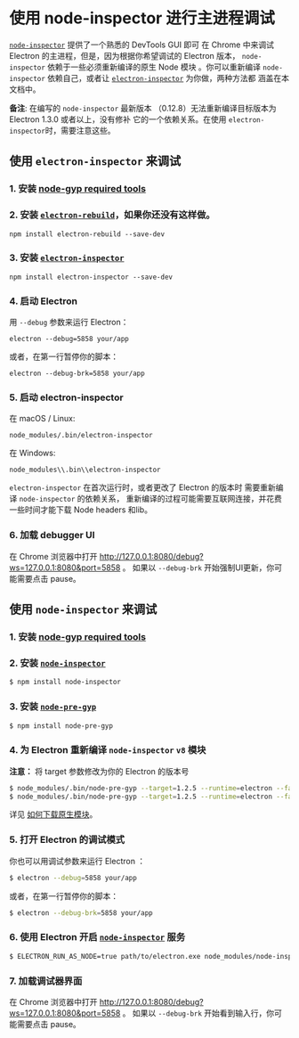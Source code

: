 # 使用 node-inspector 进行主进程调试

[`node-inspector`][node-inspector] 提供了一个熟悉的 DevTools GUI 即可
在 Chrome 中来调试 Electron 的主进程，但是，因为根据你希望调试的 Electron 版本，
`node-inspector` 依赖于一些必须重新编译的原生 Node 模块
。你可以重新编译 `node-inspector` 依赖自己，或者让
[`electron-inspector`][electron-inspector] 为你做，两种方法都
涵盖在本文档中。

**备注**: 在编写的 `node-inspector` 最新版本
（0.12.8）无法重新编译目标版本为 Electron 1.3.0 或者以上，没有修补
它的一个依赖关系。在使用 `electron-inspector`时，需要注意这些。

## 使用 `electron-inspector` 来调试

### 1. 安装 [node-gyp required tools][node-gyp-required-tools]

### 2. 安装 [`electron-rebuild`][electron-rebuild]，如果你还没有这样做。

```shell
npm install electron-rebuild --save-dev
```

### 3. 安装 [`electron-inspector`][electron-inspector]

```shell
npm install electron-inspector --save-dev
```

### 4. 启动 Electron

用 `--debug` 参数来运行 Electron：

```shell
electron --debug=5858 your/app
```

或者，在第一行暂停你的脚本：

```shell
electron --debug-brk=5858 your/app
```

### 5. 启动 electron-inspector

在 macOS / Linux:

```shell
node_modules/.bin/electron-inspector
```

在 Windows:

```shell
node_modules\\.bin\\electron-inspector
```
`electron-inspector` 在首次运行时，或者更改了 Electron 的版本时
需要重新编译 `node-inspector` 的依赖关系，
重新编译的过程可能需要互联网连接，并花费一些时间才能下载 Node headers 和lib。

### 6. 加载 debugger UI

在 Chrome 浏览器中打开 http://127.0.0.1:8080/debug?ws=127.0.0.1:8080&port=5858 。
如果以 `--debug-brk` 开始强制UI更新，你可能需要点击 pause。

## 使用 `node-inspector` 来调试

### 1. 安装 [node-gyp required tools][node-gyp-required-tools]

### 2. 安装 [`node-inspector`][node-inspector]

```bash
$ npm install node-inspector
```

### 3. 安装 [`node-pre-gyp`][node-pre-gyp]

```bash
$ npm install node-pre-gyp
```

### 4. 为 Electron 重新编译 `node-inspector` `v8` 模块

**注意：** 将 target 参数修改为你的 Electron 的版本号

```bash
$ node_modules/.bin/node-pre-gyp --target=1.2.5 --runtime=electron --fallback-to-build --directory node_modules/v8-debug/ --dist-url=https://atom.io/download/atom-shell reinstall
$ node_modules/.bin/node-pre-gyp --target=1.2.5 --runtime=electron --fallback-to-build --directory node_modules/v8-profiler/ --dist-url=https://atom.io/download/atom-shell reinstall
```

详见 [如何下载原生模块][how-to-install-native-modules]。

### 5. 打开 Electron 的调试模式

你也可以用调试参数来运行 Electron ：

```bash
$ electron --debug=5858 your/app
```

或者，在第一行暂停你的脚本：

```bash
$ electron --debug-brk=5858 your/app
```

### 6. 使用 Electron 开启 [`node-inspector`][node-inspector] 服务

```bash
$ ELECTRON_RUN_AS_NODE=true path/to/electron.exe node_modules/node-inspector/bin/inspector.js
```

### 7. 加载调试器界面

在 Chrome 浏览器中打开 http://127.0.0.1:8080/debug?ws=127.0.0.1:8080&port=5858 。
如果以 `--debug-brk` 开始看到输入行，你可能需要点击 pause。

[electron-inspector]: https://github.com/enlight/electron-inspector
[electron-rebuild]: https://github.com/electron/electron-rebuild
[node-inspector]: https://github.com/node-inspector/node-inspector
[node-pre-gyp]: https://github.com/mapbox/node-pre-gyp
[node-gyp-required-tools]: https://github.com/nodejs/node-gyp#installation
[how-to-install-native-modules]: using-native-node-modules.md#how-to-install-native-modules
